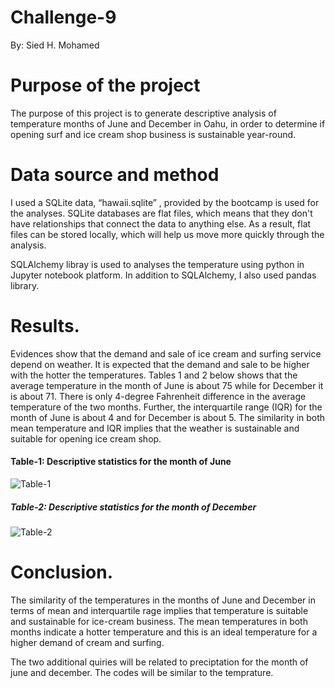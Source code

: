 # Challenge-9
By: Sied H. Mohamed

# Purpose of the project
The purpose of this project is to generate descriptive analysis of temperature months of June and December in Oahu, in order to determine if opening surf and ice cream shop business is sustainable year-round.

# Data source and method
I used a SQLite data, “hawaii.sqlite” , provided by the bootcamp is used for the analyses. SQLite databases are flat files, which means that they don't have relationships that connect the data to anything else. As a result, flat files can be stored locally, which will help us move more quickly through the analysis.

SQLAlchemy libray is used to analyses the temperature using python in Jupyter    notebook platform. In addition to SQLAlchemy, I also used pandas library.


# Results.
Evidences show that the demand and sale of ice cream and surfing service depend on weather.  It is expected that the demand and sale to be higher with the hotter the temperatures. Tables 1 and 2 below shows that the average temperature in the month of June is about 75 while for December it is about 71. There is only 4-degree Fahrenheit difference in the average temperature of the two months. Further, the interquartile range (IQR) for the month of June is about 4 and for December is about 5. The similarity in both mean temperature and IQR implies that the weather is sustainable and suitable for opening ice cream shop.

 #### Table-1: Descriptive statistics for the month of June
 
![Table-1](https://github.com/nebil2016/surfs_up/blob/main/Resources/June%20temprature.png)

##### Table-2: Descriptive statistics for the month of December

![Table-2](https://github.com/nebil2016/surfs_up/blob/main/Resources/December%20temp.png)

# Conclusion.
The similarity of the temperatures in the months of June and December in terms of mean and interquartile rage implies that temperature is suitable and sustainable for ice-cream business.  The mean temperatures in both months indicate a hotter temperature and this is an ideal temperature for a higher demand of cream and surfing. 

The two additional quiries will be related to preciptation for the month of june and december. The codes will be similar to the temprature.
